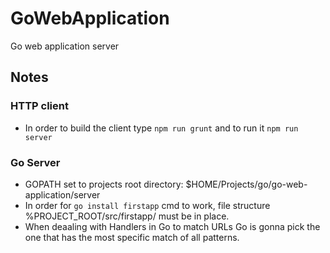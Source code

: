 # GoWebApplication
Go web application server

## Notes

### HTTP client

* In order to build the client type ```npm run grunt``` and to run it ```npm run server```

### Go Server
* GOPATH set to projects root directory: $HOME/Projects/go/go-web-application/server
* In order for ```go install firstapp``` cmd to work, file structure %PROJECT_ROOT/src/firstapp/ must be in place.
* When deaaling with Handlers in Go to match URLs Go is gonna pick the one that has the most specific match of all patterns. 